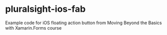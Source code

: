 # pluralsight-ios-fab
Example code for iOS floating action button from Moving Beyond the Basics with Xamarin.Forms course
